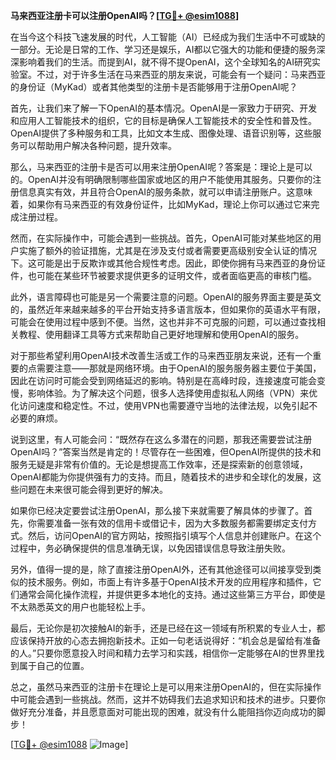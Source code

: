 **马来西亚注册卡可以注册OpenAI吗？[[TG💪+ @esim1088](https://t.me/s/esim1088)]**

在当今这个科技飞速发展的时代，人工智能（AI）已经成为我们生活中不可或缺的一部分。无论是日常的工作、学习还是娱乐，AI都以它强大的功能和便捷的服务深深影响着我们的生活。而提到AI，就不得不提OpenAI，这个全球知名的AI研究实验室。不过，对于许多生活在马来西亚的朋友来说，可能会有一个疑问：马来西亚的身份证（MyKad）或者其他类型的注册卡是否能够用于注册OpenAI呢？

首先，让我们来了解一下OpenAI的基本情况。OpenAI是一家致力于研究、开发和应用人工智能技术的组织，它的目标是确保人工智能技术的安全性和普及性。OpenAI提供了多种服务和工具，比如文本生成、图像处理、语音识别等，这些服务可以帮助用户解决各种问题，提升效率。

那么，马来西亚的注册卡是否可以用来注册OpenAI呢？答案是：理论上是可以的。OpenAI并没有明确限制哪些国家或地区的用户不能使用其服务。只要你的注册信息真实有效，并且符合OpenAI的服务条款，就可以申请注册账户。这意味着，如果你有马来西亚的有效身份证件，比如MyKad，理论上你可以通过它来完成注册过程。

然而，在实际操作中，可能会遇到一些挑战。首先，OpenAI可能对某些地区的用户实施了额外的验证措施，尤其是在涉及支付或者需要更高级别安全认证的情况下。这可能是出于反欺诈或其他合规性考虑。因此，即使你拥有马来西亚的身份证件，也可能在某些环节被要求提供更多的证明文件，或者面临更高的审核门槛。

此外，语言障碍也可能是另一个需要注意的问题。OpenAI的服务界面主要是英文的，虽然近年来越来越多的平台开始支持多语言版本，但如果你的英语水平有限，可能会在使用过程中感到不便。当然，这也并非不可克服的问题，可以通过查找相关教程、使用翻译工具等方式来帮助自己更好地理解和使用OpenAI的服务。

对于那些希望利用OpenAI技术改善生活或工作的马来西亚朋友来说，还有一个重要的点需要注意——那就是网络环境。由于OpenAI的服务服务器主要位于美国，因此在访问时可能会受到网络延迟的影响。特别是在高峰时段，连接速度可能会变慢，影响体验。为了解决这个问题，很多人选择使用虚拟私人网络（VPN）来优化访问速度和稳定性。不过，使用VPN也需要遵守当地的法律法规，以免引起不必要的麻烦。

说到这里，有人可能会问：“既然存在这么多潜在的问题，那我还需要尝试注册OpenAI吗？”答案当然是肯定的！尽管存在一些困难，但OpenAI所提供的技术和服务无疑是非常有价值的。无论是想提高工作效率，还是探索新的创意领域，OpenAI都能为你提供强有力的支持。而且，随着技术的进步和全球化的发展，这些问题在未来很可能会得到更好的解决。

如果你已经决定要尝试注册OpenAI，那么接下来就需要了解具体的步骤了。首先，你需要准备一张有效的信用卡或借记卡，因为大多数服务都需要绑定支付方式。然后，访问OpenAI的官方网站，按照指引填写个人信息并创建账户。在这个过程中，务必确保提供的信息准确无误，以免因错误信息导致注册失败。

另外，值得一提的是，除了直接注册OpenAI外，还有其他途径可以间接享受到类似的技术服务。例如，市面上有许多基于OpenAI技术开发的应用程序和插件，它们通常会简化操作流程，并提供更多本地化的支持。通过这些第三方平台，即使是不太熟悉英文的用户也能轻松上手。

最后，无论你是初次接触AI的新手，还是已经在这一领域有所积累的专业人士，都应该保持开放的心态去拥抱新技术。正如一句老话说得好：“机会总是留给有准备的人。”只要你愿意投入时间和精力去学习和实践，相信你一定能够在AI的世界里找到属于自己的位置。

总之，虽然马来西亚的注册卡在理论上是可以用来注册OpenAI的，但在实际操作中可能会遇到一些挑战。然而，这并不妨碍我们去追求知识和技术的进步。只要你做好充分准备，并且愿意面对可能出现的困难，就没有什么能阻挡你迈向成功的脚步！

[[TG💪+ @esim1088](https://t.me/s/esim1088) ![Image](https://i.postimg.cc/4NQfJmqS/Snipaste-2025-05-13-00-14-12.png)]